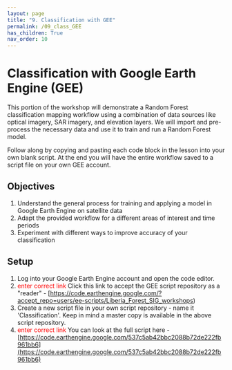 ```yaml
---
layout: page
title: "9. Classification with GEE"
permalink: /09_class_GEE
has_children: True
nav_order: 10
---
```


# Classification with Google Earth Engine (GEE)

This portion of the workshop will demonstrate a Random Forest classification mapping workflow using a combination of data sources like optical imagery, SAR imagery, and elevation layers. We will  import and pre-process the necessary data and use it to train and run a Random Forest model.

Follow along by copying and pasting each code block in the lesson into your own blank script. At the end you will have the entire workflow saved to a script file on your own GEE account.

## Objectives
1. Understand the general process for training and applying a model in Google Earth Engine on satellite data
2. Adapt the provided workflow for a different areas of interest and time periods
3. Experiment with different ways to improve accuracy of your classification

## Setup     

1. Log into your Google Earth Engine account and open the code editor.
2. <font color = red> enter correct link </font> Click this link to accept the GEE script repository as a "reader" - [https://code.earthengine.google.com/?accept_repo=users/ee-scripts/Liberia_Forest_SIG_workshops)
3. Create a new script file in your own script repository - name it 'Classification'. Keep in mind a master copy is available in the above script repository.
4. <font color = red> enter correct link </font> You can look at the full script here - [https://code.earthengine.google.com/537c5ab42bbc2088b72de222fb961bb6](https://code.earthengine.google.com/537c5ab42bbc2088b72de222fb961bb6)